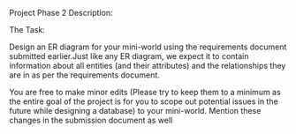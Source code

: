 Project Phase 2 Description:

The Task:

Design an ER diagram for your mini-world using the requirements document submitted
earlier.Just like any ER diagram, we expect it to contain information about all entities
(and their attributes) and the relationships they are in as per the requirements
document.

You are free to make minor edits (Please try to keep them to a minimum as the entire
goal of the project is for you to scope out potential issues in the future while designing a
database) to your mini-world. Mention these changes in the submission document as
well
